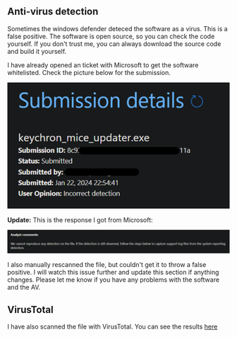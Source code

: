 ## Anti-virus detection

Sometimes the windows defender deteced the software as a virus. This is a false positive. The software is open source, so you can check the code yourself. If you don't trust me, you can always download the source code and build it yourself.

I have already opened an ticket with Microsoft to get the software whitelisted. Check the picture below for the submission.

![Windows Defender Submission](images/submission.png)

**Update:** This is the response I got from Microsoft:

![Windows Defender Submission](images/response.png)

I also manually rescanned the file, but couldn't get it to throw a false positive. I will watch this issue further and update this section if anything changes. Please let me know if you have any problems with the software and the AV.

## VirusTotal

I have also scanned the file with VirusTotal. You can see the results [here](virustotal.com/gui/file/17894a2bb63c50e34e0def96e142d74be5cf56457d62d23e3730e02d47ba2c31)
